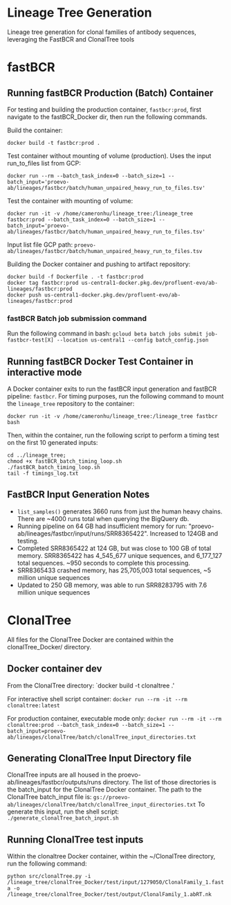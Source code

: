 # Lineage Tree Generation

Lineage tree generation for clonal families of antibody sequences, leveraging the FastBCR and ClonalTree tools

# fastBCR

## Running fastBCR Production (Batch) Container

For testing and building the production container, `fastbcr:prod`, first navigate to the fastBCR_Docker dir, then run the following commands.

Build the container:
```
docker build -t fastbcr:prod .
```

Test container without mounting of volume (production). Uses the input run_to_files list from GCP:
```
docker run --rm --batch_task_index=0 --batch_size=1 --batch_input='proevo-ab/lineages/fastbcr/batch/human_unpaired_heavy_run_to_files.tsv'
```

Test the container with mounting of volume:
```
docker run -it -v /home/cameronhu/lineage_tree:/lineage_tree fastbcr:prod --batch_task_index=0 --batch_size=1 --batch_input='proevo-ab/lineages/fastbcr/batch/human_unpaired_heavy_run_to_files.tsv'
```

Input list file GCP path: `proevo-ab/lineages/fastbcr/batch/human_unpaired_heavy_run_to_files.tsv`


Building the Docker container and pushing to artifact repository:

```
docker build -f Dockerfile . -t fastbcr:prod
docker tag fastbcr:prod us-central1-docker.pkg.dev/profluent-evo/ab-lineages/fastbcr:prod
docker push us-central1-docker.pkg.dev/profluent-evo/ab-lineages/fastbcr:prod
```

### fastBCR Batch job submission command
Run the following command in bash:
`gcloud beta batch jobs submit job-fastbcr-test[X] --location us-central1 --config batch_config.json`

## Running fastBCR Docker Test Container in interactive mode

A Docker container exits to run the fastBCR input generation and fastBCR pipeline: `fastbcr`. For timing purposes, run the following command to mount the `lineage_tree` repository to the container:

```
docker run -it -v /home/cameronhu/lineage_tree:/lineage_tree fastbcr bash
```

Then, within the container, run the following script to perform a timing test on the first 10 generated inputs:

```
cd ../lineage_tree;
chmod +x fastBCR_batch_timing_loop.sh
./fastBCR_batch_timing_loop.sh
tail -f timings_log.txt
```

## FastBCR Input Generation Notes

- `list_samples()` generates 3660 runs from just the human heavy chains. There are ~4000 runs total when querying the BigQuery db.
- Running pipeline on 64 GB had insufficient memory for run: "proevo-ab/lineages/fastbcr/input/runs/SRR8365422". Increased to 124GB and testing.
- Completed SRR8365422 at 124 GB, but was close to 100 GB of total memory. SRR8365422 has 4_545_677 unique  sequences, and 6_177_127 total sequences. ~950 seconds to complete this processing.
- SRR8365433 crashed memory, has 25,705,003 total sequences, ~5 million unique sequences
- Updated to 250 GB memory, was able to run SRR8283795 with 7.6 million unique sequences

# ClonalTree

All files for the ClonalTree Docker are contained within the clonalTree_Docker/ directory.

## Docker container dev
From the ClonalTree directory: `docker build -t clonaltree .'

For interactive shell script container: `docker run --rm -it --rm clonaltree:latest`

For production container, executable mode only:
`docker run --rm -it --rm clonaltree:prod --batch_task_index=0 --batch_size=1 --batch_input=proevo-ab/lineages/clonalTree/batch/clonalTree_input_directories.txt`

## Generating ClonalTree Input Directory file

ClonalTree inputs are all housed in the proevo-ab/lineages/fastbcr/outputs/runs directory. The list of those directories is the batch_input for the ClonalTree Docker container.
The path to the ClonalTree batch_input file is: `gs://proevo-ab/lineages/clonalTree/batch/clonalTree_input_directories.txt`  To generate this input, run the shell script:
`./generate_clonalTree_batch_input.sh`

## Running ClonalTree test inputs

Within the clonaltree Docker container, within the ~/ClonalTree directory, run the following command:

```python src/clonalTree.py -i /lineage_tree/clonalTree_Docker/test/input/1279050/ClonalFamily_1.fasta -o /lineage_tree/clonalTree_Docker/test/output/ClonalFamily_1.abRT.nk```
